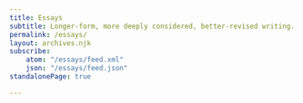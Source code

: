 ```yaml
---
title: Essays
subtitle: Longer-form, more deeply considered, better-revised writing.
permalink: /essays/
layout: archives.njk
subscribe:
    atom: "/essays/feed.xml"
    json: "/essays/feed.json"
standalonePage: true

---
```

